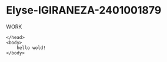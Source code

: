 # Elyse-IGIRANEZA-2401001879
WORK 
<DOCTYPE Html>
<html lang+"en">
    <head>
        <title>hello </title>

    </head>
    <body> 
        hello wold!
    </body>

</html>
